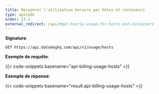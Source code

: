 ```yaml
---
title: Récupérer l'utilisation horaire par hôtes et conteneurs
type: apicode
order: 23.1
external_redirect: /api/#get-hourly-usage-for-hosts-and-containers
---
```


**Signature**:

`GET https://api.datadoghq.com/api/v1/usage/hosts`

**Exemple de requête**:

{{< code-snippets basename="api-billing-usage-hosts" >}}

**Exemple de réponse**:

{{< code-snippets basename="result.api-billing-usage-hosts" >}}

